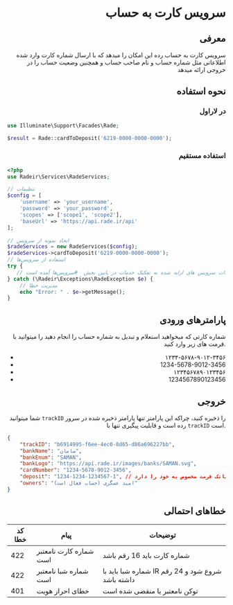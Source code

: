 <div align="right">

# سرویس کارت به حساب

## معرفی
سرویس کارت به حساب رده این امکان را میدهد که با ارسال شماره کارت وارد شده اطلاعاتی مثل شماره حساب و نام صاحب حساب و همچنین وضعیت حساب را در خروجی ارائه میدهد

## نحوه استفاده

### در لاراول
</div>
<div align="left">

```php
use Illuminate\Support\Facades\Rade;

$result = Rade::cardToDeposit('6219-0000-0000-0000');
```

</div>
<div align="right">

### استفاده مستقیم

</div>
<div align="left">

```php
<?php
use Radeir\Services\RadeServices;

// تنظیمات
$config = [
    'username' => 'your_username',
    'password' => 'your_password',
    'scopes' => ['scope1', 'scope2'],
    'baseUrl' => 'https://api.rade.ir/api'
];

// ایجاد نمونه از سرویس
$radeServices = new RadeServices($config);
$radeServices->cardToDeposit('6219-0000-0000-0000');
// استفاده از سرویس‌ها
try {
   // مستندات سرویس های ارایه شده به تفکیک خدمات در پایین بخش  #سرویس‌ها آمده است
} catch (\Radeir\Exceptions\RadeException $e) {
    // مدیریت خطا
    echo "Error: " . $e->getMessage();
}
```

</div>
<div align="right">

## پارامترهای ورودی

شماره کارتی که میخواهید استعلام و تبدیل به شماره حساب را انجام دهید را میتوانید با قرمت های زیر وارد کنید.
- ۱۲۳۴-۵۶۷۸-۹۰۱۲-۳۴۵۶
- 1234-5678-9012-3456
- ۱۲۳۴۵۶۷۸۹۰۱۲۳۴۵۶
- 1234567890123456



## خروجی

شما میتوانید `trackID` را ذخیره کنید، چراکه این پارامتر تنها پارامتر ذخیره شده در سرور رده است و قابلیت پیگیری تنها با `trackID` است.

</div>
<div align="left">

```json
{
	"trackID": "b6914995-f6ee-4ec0-8d65-d86a696227bb",
	"bankName": "سامان",
	"bankEnum": "SAMAN",
	"bankLogo": "https://api.rade.ir/images/banks/SAMAN.svg",
	"cardNumber": "1234-5678-9012-3456",
	"deposit": "1234-1234-1234567-1", // شماره حساب هر بانک فرمت مخصوص به خود را دارد
	"owners": "امید عسگری (حساب فعال است)"
}
```

</div>
<div align="right">

## خطاهای احتمالی

| کد خطا | پیام | توضیحات |
|--------|------|---------|
| 422    | شماره کارت نامعتبر است | شماره کارت باید 16 رقم باشد |
| 422    | شماره شبا نامعتبر است | شماره شبا باید با IR شروع شود و 24 رقم داشته باشد |
| 401    | خطای احراز هویت | توکن نامعتبر یا منقضی شده است |


</div>
